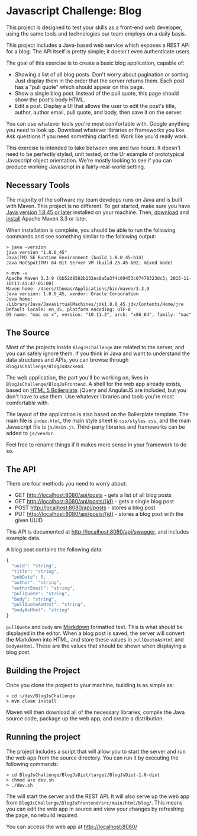 # Javascript Challenge: Blog #

This project is designed to test your skills as a front-end web developer,
using the same tools and technologies our team employs on a daily basis.

This project includes a Java-based web service which exposes a REST API for a 
blog. The API itself is pretty simple; it doesn't even authenticate users. 

The goal of this exercise is to create a basic blog application, capable of:

*   Showing a list of all blog posts. Don't worry about pagination or 
    sorting. Just display them in the order that the server returns them.
    Each post has a "pull quote" which should appear on this page.
*   Show a single blog post. Instead of the pull quote, this page should
    show the post's body HTML.
*   Edit a post. Display a UI that allows the user to edit the post's title,
    author, author email, pull quote, and body, then save it on the server.
    
You can use whatever tools you're most comfortable with. Google anything you
need to look up. Download whatever libraries or frameworks you like. Ask 
questions if you need something clarified. Work like you'd really work.

This exercise is intended to take between one and two hours. It doesn't need
to be perfectly styled, unit tested, or the Ur example of prototypical 
Javascript object orientation. We're mostly looking to see if you can produce
working Javascript in a fairly-real-world setting.
    
## Necessary Tools ##

The majority of the software my team develops runs on Java and is built with
Maven. This project is no different. To get started, make sure you have 
[Java version 1.8.45 or later](https://java.com/en/download/) installed on 
your machine. Then, [download](https://maven.apache.org/download.cgi) and
[install](https://maven.apache.org/install.html) Apache Maven 3.3 or later.

When installation is complete, you should be able to run the following 
commands and see something similar to the following output:

```
> java -version
java version "1.8.0_45"
Java(TM) SE Runtime Environment (build 1.8.0_45-b14)
Java HotSpot(TM) 64-Bit Server VM (build 25.45-b02, mixed mode)

> mvn -v
Apache Maven 3.3.9 (bb52d8502b132ec0a5a3f4c09453c07478323dc5; 2015-11-10T11:41:47-05:00)
Maven home: /Users/thomas/Applications/bin/maven/3.3.9
Java version: 1.8.0_45, vendor: Oracle Corporation
Java home: /Library/Java/JavaVirtualMachines/jdk1.8.0_45.jdk/Contents/Home/jre
Default locale: en_US, platform encoding: UTF-8
OS name: "mac os x", version: "10.11.3", arch: "x86_64", family: "mac"
```

## The Source ##

Most of the projects inside `BlogJsChallenge` are related to the server, and
you can safely ignore them. If you think in Java and want to understand the
data structures and APIs, you can browse through 
`BlogJsChallenge/BlogJsBackend`.

The web application, the part you'll be working on, lives in 
`BlogJsChallenge/BlogJsFrontend`. A shell for the web app already exists, 
based on  [HTML 5 Boilerplate](https://html5boilerplate.com/). jQuery and 
AngularJS are included, but you don't have to use them. Use whatever libraries 
and tools you're most comfortable with.

The layout of the application is also based on the Boilerplate template. The 
main file is `index.html`, the main style sheet is `css/styles.css`, and
the main Javascript file is `js/main.js`. Third-party libraries and frameworks
can be added to `js/vendor`.

Feel free to rename things if it  makes more sense in your framework to do so.

## The API ##

There are four methods you need to worry about:

* GET  <http://localhost:8080/api/posts> - gets a list of all blog posts
* GET  <http://localhost:8080/api/posts/{id}> - gets a single blog post
* POST <http://localhost:8080/api/posts> - stores a blog post
* PUT  <http://localhost:8080/api/posts/{id}> - stores a blog post with the given UUID

This API is documented at <http://localhost:8080/api/swagger>, and includes 
example data.

A blog post contains the following data:

```javascript
{
  "uuid": "string",
  "title": "string",
  "pubDate": 0,
  "author": "string",
  "authorEmail": "string",
  "pullQuote": "string",
  "body": "string",
  "pullQuoteAsHtml": "string",
  "bodyAsHtml": "string"
}
```

`pullQuote` and `body` are 
[Markdown](https://daringfireball.net/projects/markdown/) formatted text. This 
is what should be  displayed in the editor. When a blog post is saved, the 
server will convert the Markdown into HTML, and store these values in 
`pullQuoteAsHtml` and `bodyAsHtml`. These are the values that should be shown 
when displaying a blog post.

## Building the Project ##

Once you clone the project to your machine, building is as simple as:

```
> cd ~/dev/BlogJsChallenge
> mvn clean install
```

Maven will then download all of the necessary libraries, compile the Java 
source code, package up the web app, and create a distribution.

## Running the project ##

The project includes a script that will allow you to start the server and
run the web app from the source directory. You can run it by executing the
following commands:

```
> cd BlogJsChallenge/BlogJsDist/target/BlogJsDist-1.0-dist
> chmod a+x dev.sh
> ./dev.sh
```

The will start the server and the REST API. It will also serve up the web app
from `BlogJsChallenge/BlogJsFrontend/src/main/html/blog/`. This means you
can edit the web app in source and view your changes by refreshing the page,
no rebuild required.

You can access the web app at <http://localhost:8080/>
